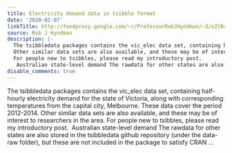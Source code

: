 ```yaml
---
title: Electricity demand data in tsibble format
date: '2020-02-07'
linkTitle: http://feedproxy.google.com/~r/ProfessorRobJHyndman/~3/xZtRaocvOj8/
source: Rob J Hyndman
description: |-
  The tsibbledata packages contains the vic_elec data set, containing half-hourly electricity demand for the state of Victoria, along with corresponding temperatures from the capital city, Melbourne. These data cover the period 2012-2014.
  Other similar data sets are also available, and these may be of interest to researchers in the area.
  For people new to tsibbles, please read my introductory post.
   Australian state-level demand The rawdata for other states are also stored in the tsibbledata github repository (under the data-raw folder), but these are not included in the package to satisfy CRAN  ...
disable_comments: true
---
```

The tsibbledata packages contains the vic_elec data set, containing half-hourly electricity demand for the state of Victoria, along with corresponding temperatures from the capital city, Melbourne. These data cover the period 2012-2014.
Other similar data sets are also available, and these may be of interest to researchers in the area.
For people new to tsibbles, please read my introductory post.
 Australian state-level demand The rawdata for other states are also stored in the tsibbledata github repository (under the data-raw folder), but these are not included in the package to satisfy CRAN  ...